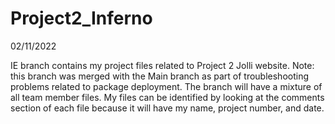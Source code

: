 # Project2_Inferno

02/11/2022

IE branch contains my project files related to Project 2 Jolli website. Note: this branch was merged with the Main branch as part of troubleshooting problems related to package deployment. The branch will have a mixture of all team member files. My files can be identified by looking at the comments section of each file because it will have my name, project number, and date.
